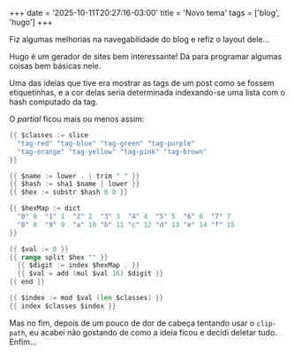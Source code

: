 +++
date = '2025-10-11T20:27:16-03:00'
title = 'Novo tema'
tags = ['blog', 'hugo']
+++

Fiz algumas melhorias na navegabilidade do blog e refiz o layout dele...

Hugo é um gerador de sites bem interessante! Dá para programar algumas coisas bem básicas nele.

Uma das ideias que tive era mostrar as tags de um post como se fossem etiquetinhas, e a cor delas seria determinada indexando-se uma lista com o hash computado da tag.

O _partial_ ficou mais ou menos assim:

<!--more-->

```go
{{ $classes := slice
  "tag-red" "tag-blue" "tag-green" "tag-purple"
  "tag-orange" "tag-yellow" "tag-pink" "tag-brown"
}}

{{ $name := lower . | trim " " }}
{{ $hash := sha1 $name | lower }}
{{ $hex := substr $hash 0 8 }}

{{ $hexMap := dict
  "0" 0  "1" 1  "2" 2  "3" 3  "4" 4  "5" 5  "6" 6  "7" 7
  "8" 8  "9" 9  "a" 10 "b" 11 "c" 12 "d" 13 "e" 14 "f" 15
}}

{{ $val := 0 }}
{{ range split $hex "" }}
  {{ $digit := index $hexMap . }}
  {{ $val = add (mul $val 16) $digit }}
{{ end }}

{{ $index := mod $val (len $classes) }}
{{ index $classes $index }}
```

Mas no fim, depois de um pouco de dor de cabeça tentando usar o `clip-path`, eu acabei não gostando de como a ideia ficou e decidi deletar tudo. Enfim...